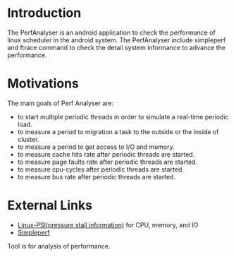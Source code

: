 Introduction
============

 The PerfAnalyser is an android application to check the performance of linux scheduler in the android system.
 The PerfAnalyser include simpleperf and ftrace command to check the detail system informance to advance the performance.
 
 
Motivations
===========

The main goals of Perf Analyser are:
- to start multiple periodic threads in order to simulate a real-time periodic load.
- to measure a period to migration a task to the outside or the inside of cluster.
- to measure a period to get access to I/O and memory.
- to measure cache hits rate after periodic threads are started.
- to measure page faults rate after periodic threads are started.
- to measure cpu-cycles after periodic threads are started.
- to measure bus rate after periodic threads are started.


External Links
==============

- [Linux-PSI(pressure stall information)](https://lwn.net/Articles/763629/) for CPU, memory, and IO
- [Simpleperf](https://android.googlesource.com/platform/system/extras/+/master/simpleperf/doc/README.md)


Tool is for analysis of performance.
